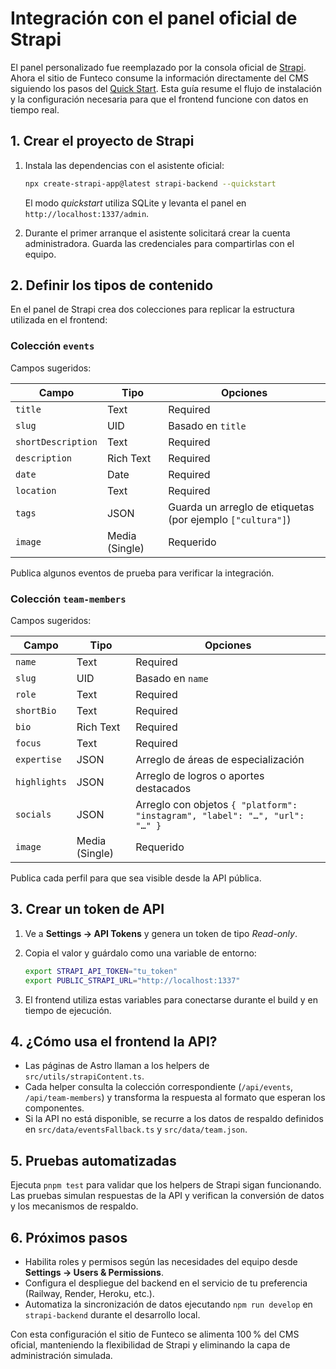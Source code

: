# Integración con el panel oficial de Strapi

El panel personalizado fue reemplazado por la consola oficial de [Strapi](https://docs.strapi.io). Ahora el sitio de Funteco consume la información directamente del CMS siguiendo los pasos del [Quick Start](https://docs.strapi.io/cms/quick-start). Esta guía resume el flujo de instalación y la configuración necesaria para que el frontend funcione con datos en tiempo real.

## 1. Crear el proyecto de Strapi

1. Instala las dependencias con el asistente oficial:

   ```bash
   npx create-strapi-app@latest strapi-backend --quickstart
   ```

   El modo _quickstart_ utiliza SQLite y levanta el panel en `http://localhost:1337/admin`.

2. Durante el primer arranque el asistente solicitará crear la cuenta administradora. Guarda las credenciales para compartirlas con el equipo.

## 2. Definir los tipos de contenido

En el panel de Strapi crea dos colecciones para replicar la estructura utilizada en el frontend:

### Colección `events`

Campos sugeridos:

| Campo              | Tipo          | Opciones                                                  |
| ------------------ | ------------- | --------------------------------------------------------- |
| `title`            | Text          | Required                                                  |
| `slug`             | UID           | Basado en `title`                                         |
| `shortDescription` | Text          | Required                                                  |
| `description`      | Rich Text     | Required                                                  |
| `date`             | Date          | Required                                                  |
| `location`         | Text          | Required                                                  |
| `tags`             | JSON          | Guarda un arreglo de etiquetas (por ejemplo `["cultura"]`) |
| `image`            | Media (Single)| Requerido                                                 |

Publica algunos eventos de prueba para verificar la integración.

### Colección `team-members`

Campos sugeridos:

| Campo          | Tipo          | Opciones                                                               |
| -------------- | ------------- | ---------------------------------------------------------------------- |
| `name`         | Text          | Required                                                               |
| `slug`         | UID           | Basado en `name`                                                       |
| `role`         | Text          | Required                                                               |
| `shortBio`     | Text          | Required                                                               |
| `bio`          | Rich Text     | Required                                                               |
| `focus`        | Text          | Required                                                               |
| `expertise`    | JSON          | Arreglo de áreas de especialización                                   |
| `highlights`   | JSON          | Arreglo de logros o aportes destacados                                 |
| `socials`      | JSON          | Arreglo con objetos `{ "platform": "instagram", "label": "…", "url": "…" }` |
| `image`        | Media (Single)| Requerido                                                              |

Publica cada perfil para que sea visible desde la API pública.

## 3. Crear un token de API

1. Ve a **Settings → API Tokens** y genera un token de tipo _Read-only_.
2. Copia el valor y guárdalo como una variable de entorno:

   ```bash
   export STRAPI_API_TOKEN="tu_token"
   export PUBLIC_STRAPI_URL="http://localhost:1337"
   ```

3. El frontend utiliza estas variables para conectarse durante el build y en tiempo de ejecución.

## 4. ¿Cómo usa el frontend la API?

- Las páginas de Astro llaman a los helpers de `src/utils/strapiContent.ts`.
- Cada helper consulta la colección correspondiente (`/api/events`, `/api/team-members`) y transforma la respuesta al formato que esperan los componentes.
- Si la API no está disponible, se recurre a los datos de respaldo definidos en `src/data/eventsFallback.ts` y `src/data/team.json`.

## 5. Pruebas automatizadas

Ejecuta `pnpm test` para validar que los helpers de Strapi sigan funcionando. Las pruebas simulan respuestas de la API y verifican la conversión de datos y los mecanismos de respaldo.

## 6. Próximos pasos

- Habilita roles y permisos según las necesidades del equipo desde **Settings → Users & Permissions**.
- Configura el despliegue del backend en el servicio de tu preferencia (Railway, Render, Heroku, etc.).
- Automatiza la sincronización de datos ejecutando `npm run develop` en `strapi-backend` durante el desarrollo local.

Con esta configuración el sitio de Funteco se alimenta 100 % del CMS oficial, manteniendo la flexibilidad de Strapi y eliminando la capa de administración simulada.
